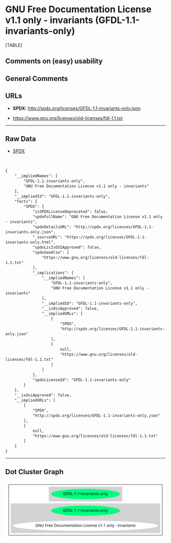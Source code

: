 GNU Free Documentation License v1.1 only - invariants (GFDL-1.1-invariants-only)
================================================================================

[TABLE]

Comments on (easy) usability
----------------------------

General Comments
----------------

URLs
----

-   **SPDX:** http://spdx.org/licenses/GFDL-1.1-invariants-only.json

-   https://www.gnu.org/licenses/old-licenses/fdl-1.1.txt

------------------------------------------------------------------------

Raw Data
--------

-   [SPDX](https://spdx.org/licenses/GFDL-1.1-invariants-only.html "SPDX")

&nbsp;

    {
        "__impliedNames": [
            "GFDL-1.1-invariants-only",
            "GNU Free Documentation License v1.1 only - invariants"
        ],
        "__impliedId": "GFDL-1.1-invariants-only",
        "facts": {
            "SPDX": {
                "isSPDXLicenseDeprecated": false,
                "spdxFullName": "GNU Free Documentation License v1.1 only - invariants",
                "spdxDetailsURL": "http://spdx.org/licenses/GFDL-1.1-invariants-only.json",
                "_sourceURL": "https://spdx.org/licenses/GFDL-1.1-invariants-only.html",
                "spdxLicIsOSIApproved": false,
                "spdxSeeAlso": [
                    "https://www.gnu.org/licenses/old-licenses/fdl-1.1.txt"
                ],
                "_implications": {
                    "__impliedNames": [
                        "GFDL-1.1-invariants-only",
                        "GNU Free Documentation License v1.1 only - invariants"
                    ],
                    "__impliedId": "GFDL-1.1-invariants-only",
                    "__isOsiApproved": false,
                    "__impliedURLs": [
                        [
                            "SPDX",
                            "http://spdx.org/licenses/GFDL-1.1-invariants-only.json"
                        ],
                        [
                            null,
                            "https://www.gnu.org/licenses/old-licenses/fdl-1.1.txt"
                        ]
                    ]
                },
                "spdxLicenseId": "GFDL-1.1-invariants-only"
            }
        },
        "__isOsiApproved": false,
        "__impliedURLs": [
            [
                "SPDX",
                "http://spdx.org/licenses/GFDL-1.1-invariants-only.json"
            ],
            [
                null,
                "https://www.gnu.org/licenses/old-licenses/fdl-1.1.txt"
            ]
        ]
    }

------------------------------------------------------------------------

Dot Cluster Graph
-----------------

![](../dot/GFDL-1.1-invariants-only.svg "dot")